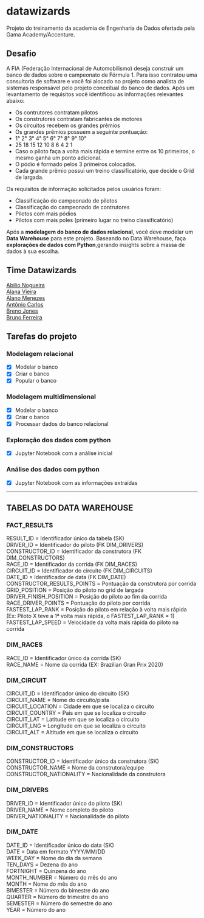 # datawizards
Projeto do treinamento da academia de Engenharia de Dados ofertada pela Gama Academy/Accenture.

## Desafio 

A FIA (Federação Internacional de Automobilismo) deseja construir um banco de dados sobre o campeonato de Fórmula 1.
Para isso contratou uma consultoria de software e você foi alocado no projeto como analista de sistemas responsável pelo projeto conceitual do banco de dados.
Após um levantamento de requisitos você identificou as informações relevantes abaixo:
* Os contrutores contratam pilotos
* Os construtores contratam fabricantes de motores
* Os circuitos recebem os grandes prêmios
* Os grandes prêmios possuem a seguinte pontuação:
* 1°	2°	3°	4°	5°	6°	7°	8°	9°	10°
* 25	18	15	12	10	8	6	4	2	1
* Caso o piloto faça a volta mais rápida e termine entre os 10 primeiros, o mesmo ganha um ponto adicional.
* O pódio é formado pelos 3 primeiros colocados.
* Cada grande prêmio possui um treino classificatório, que decide o Grid de largada.

Os requisitos de informação solicitados pelos usuários foram:

* Classificação do campeonado de pilotos
* Classificação do campeonado de contrutores
* Pilotos com mais pódios
* Pilotos com mais poles (primeiro lugar no treino classificatório)



Após a **modelagem do banco de dados relacional**, você deve modelar um **Data Warehouse** para este projeto.
Baseando no Data Warehouse, faça **explorações de dados com Python**,gerando insights sobre a massa de dados à sua escolha.

## Time Datawizards

[Abílio Nogueira](https://github.com/AbilioNB)<br>
[Alana Vieira](https://github.com/alanav120)<br>
[Alano Menezes](https://github.com/alanomenezes)<br>
[Antônio Carlos](https://github.com/Sandoque)<br>
[Breno Jones](https://github.com/bjagrelliB)<br>
[Bruno Ferreira](github.com/brunof23)

## Tarefas do projeto
### Modelagem relacional 
- [x] Modelar o banco 
- [x] Criar o banco 
- [x] Popular o banco 
### Modelagem multidimensional
- [x] Modelar o banco 
- [x] Criar o banco 
- [x] Processar dados do banco relacional
### Exploração dos dados com python
- [x] Jupyter Notebook com a análise inicial
### Análise dos dados com python
- [x] Jupyter Notebook com as informações extraídas 

-----------------------------------------------------------

## TABELAS DO DATA WAREHOUSE

### FACT_RESULTS

RESULT_ID                     = Identificador único da tabela (SK)<br>
DRIVER_ID                     = Identificador do piloto (FK DIM_DRIVERS)<br>
CONSTRUCTOR_ID                = Identificador da construtora (FK DIM_CONSTRUCTORS)<br>
RACE_ID                       = Identificador da corrida (FK DIM_RACES)<br>
CIRCUIT_ID                    = Identificador do circuito (FK DIM_CIRCUITS)<br>
DATE_ID                       = Identificador de data (FK DIM_DATE)<br>
CONSTRUCTOR_RESULTS_POINTS    = Pontuação da construtora por corrida<br>
GRID_POSITION                 = Posição do piloto no grid de largada<br>
DRIVER_FINISH_POSITION        = Posição do piloto ao fim da corrida<br>
RACE_DRIVER_POINTS            = Pontuação do piloto por corrida<br>
FASTEST_LAP_RANK              = Posição do piloto em relação à volta mais rápida (Ex: Piloto X teve a 1ª volta mais rápida, o FASTEST_LAP_RANK = 1)
FASTEST_LAP_SPEED             = Velocidade da volta mais rápida do piloto na corrida<br>

### DIM_RACES

RACE_ID = Identificador único da corrida (SK)<br>
RACE_NAME = Nome da corrida (EX: Brazilian Gran Prix 2020)<br>

### DIM_CIRCUIT 

CIRCUIT_ID = Identificador único do circuito (SK)<br>
CIRCUIT_NAME = Nome do circuito/pista<br>
CIRCUIT_LOCATION = Cidade em que se localiza o circuito<br>
CIRCUIT_COUNTRY = País em que se localiza o circuito<br>
CIRCUIT_LAT = Latitude em que se localiza o circuito<br>
CIRCUIT_LNG = Longitude em que se localiza o circuito<br>
CIRCUIT_ALT = Altitude em que se localiza o circuito<br>

### DIM_CONSTRUCTORS

CONSTRUCTOR_ID = Identificador único da construtora (SK)<br>
CONSTRUCTOR_NAME = Nome da construtora/equipe<br>
CONSTRUCTOR_NATIONALITY = Nacionalidade da construtora<br>

### DIM_DRIVERS

DRIVER_ID = Identificador único do piloto (SK)<br>
DRIVER_NAME = Nome completo do piloto<br>
DRIVER_NATIONALITY = Nacionalidade do piloto<br>

### DIM_DATE

DATE_ID = Identificador único do data (SK)<br>
DATE = Data em formato YYYY/MM/DD<br>
WEEK_DAY = Nome do dia da semana<br>
TEN_DAYS = Dezena do ano<br>
FORTNIGHT = Quinzena do ano<br>
MONTH_NUMBER = Número do mês do ano<br>
MONTH = Nome do mês do ano<br>
BIMESTER = Número do bimestre do ano<br>
QUARTER = Número do trimestre do ano<br>
SEMESTER = Número do semestre do ano<br>
YEAR = Número do ano<br>
